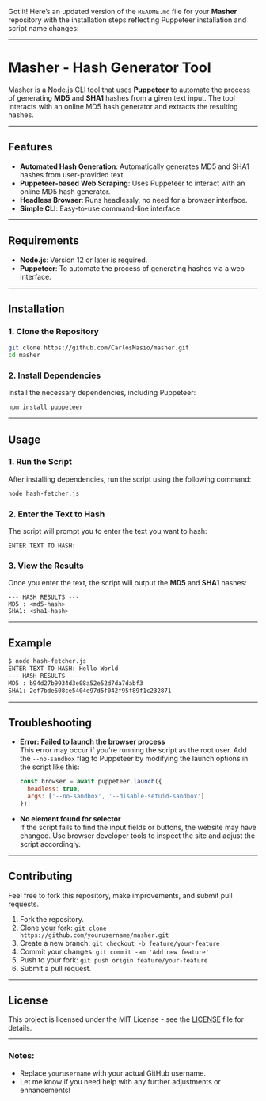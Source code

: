 Got it! Here’s an updated version of the `README.md` file for your **Masher** repository with the installation steps reflecting Puppeteer installation and script name changes:

---

# Masher - Hash Generator Tool

Masher is a Node.js CLI tool that uses **Puppeteer** to automate the process of generating **MD5** and **SHA1** hashes from a given text input. The tool interacts with an online MD5 hash generator and extracts the resulting hashes.

---

## Features

- **Automated Hash Generation**: Automatically generates MD5 and SHA1 hashes from user-provided text.
- **Puppeteer-based Web Scraping**: Uses Puppeteer to interact with an online MD5 hash generator.
- **Headless Browser**: Runs headlessly, no need for a browser interface.
- **Simple CLI**: Easy-to-use command-line interface.

---

## Requirements

- **Node.js**: Version 12 or later is required.
- **Puppeteer**: To automate the process of generating hashes via a web interface.

---

## Installation

### 1. Clone the Repository

```bash
git clone https://github.com/CarlosMasio/masher.git
cd masher
```

### 2. Install Dependencies

Install the necessary dependencies, including Puppeteer:

```bash
npm install puppeteer
```

---

## Usage

### 1. Run the Script

After installing dependencies, run the script using the following command:

```bash
node hash-fetcher.js
```

### 2. Enter the Text to Hash

The script will prompt you to enter the text you want to hash:

```
ENTER TEXT TO HASH:
```

### 3. View the Results

Once you enter the text, the script will output the **MD5** and **SHA1** hashes:

```
--- HASH RESULTS ---
MD5 : <md5-hash>
SHA1: <sha1-hash>
```

---

## Example

```bash
$ node hash-fetcher.js
ENTER TEXT TO HASH: Hello World
--- HASH RESULTS ---
MD5 : b94d27b9934d3e08a52e52d7da7dabf3
SHA1: 2ef7bde608ce5404e97d5f042f95f89f1c232871
```

---

## Troubleshooting

- **Error: Failed to launch the browser process**  
  This error may occur if you're running the script as the root user. Add the `--no-sandbox` flag to Puppeteer by modifying the launch options in the script like this:
  
  ```javascript
  const browser = await puppeteer.launch({
    headless: true,
    args: ['--no-sandbox', '--disable-setuid-sandbox']
  });
  ```

- **No element found for selector**  
  If the script fails to find the input fields or buttons, the website may have changed. Use browser developer tools to inspect the site and adjust the script accordingly.

---

## Contributing

Feel free to fork this repository, make improvements, and submit pull requests.

1. Fork the repository.
2. Clone your fork: `git clone https://github.com/yourusername/masher.git`
3. Create a new branch: `git checkout -b feature/your-feature`
4. Commit your changes: `git commit -am 'Add new feature'`
5. Push to your fork: `git push origin feature/your-feature`
6. Submit a pull request.

---

## License

This project is licensed under the MIT License - see the [LICENSE](LICENSE) file for details.

---

### Notes:

- Replace `yourusername` with your actual GitHub username.
- Let me know if you need help with any further adjustments or enhancements!
